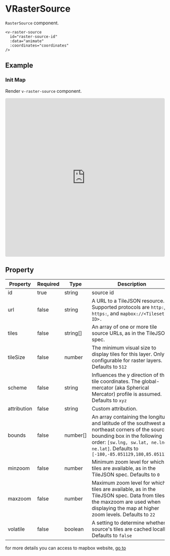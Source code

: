 # VRasterSource

`RasterSource` component.

```
<v-raster-source
  id="raster-source-id"
  :data="animate"
  :coordinates="coordinates"
/>
```

## Example

### Init Map

Render `v-raster-source` component.

<iframe src="https://codesandbox.io/embed/vmap-examples-mnqjgn?fontsize=14&hidenavigation=1&initialpath=%2Fvsource%2Fvrastersource%2Fbasic&module=%2Fsrc%2Fviews%2Fvsource%2Fvrastersource%2FBasic.vue&theme=dark"
     style="width:100%; height:500px; border:0; border-radius: 4px; overflow:hidden;"
     title="vmap examples"
     allow="accelerometer; ambient-light-sensor; camera; encrypted-media; geolocation; gyroscope; hid; microphone; midi; payment; usb; vr; xr-spatial-tracking"
     sandbox="allow-forms allow-modals allow-popups allow-presentation allow-same-origin allow-scripts"
   ></iframe>

## Property

| Property    | Required | Type     | Description                                                                                                                                                                                                                  |
| ----------- | -------- | -------- | ---------------------------------------------------------------------------------------------------------------------------------------------------------------------------------------------------------------------------- |
| id          | true       | string   | source id                                                                                                                                                                                                                    |
| url         | false    | string   | A URL to a TileJSON resource. Supported protocols are `http:`, `https:`, and `mapbox://<Tileset ID>. `                                                                                                                       |
| tiles       | false    | string[] | An array of one or more tile source URLs, as in the TileJSON spec.                                                                                                                                                           |
| tileSize    | false    | number   | The minimum visual size to display tiles for this layer. Only configurable for raster layers. Defaults to `512`                                                                                                              |
| scheme      | false    | string   | Influences the y direction of the tile coordinates. The global-mercator (aka Spherical Mercator) profile is assumed. Defaults to `xyz`                                                                                       |
| attribution | false    | string   | Custom attribution.                                                                                                                                                                                                          |
| bounds      | false    | number[] | An array containing the longitude and latitude of the southwest and northeast corners of the source's bounding box in the following order: `[sw.lng, sw.lat, ne.lng, ne.lat]`. Defaults to `[-180,-85.051129,180,85.051129]` |
| minzoom     | false    | number   | Minimum zoom level for which tiles are available, as in the TileJSON spec. Defaults to `0`                                                                                                                                   |
| maxzoom     | false    | number   | Maximum zoom level for which tiles are available, as in the TileJSON spec. Data from tiles at the maxzoom are used when displaying the map at higher zoom levels. Defaults to `22`                                           |
| volatile    | false    | boolean  | A setting to determine whether a source's tiles are cached locally. Defaults to `false`                                                                                                                                      |

for more details you can access to mapbox website, [go to](https://docs.mapbox.com/mapbox-gl-js/style-spec/sources/#raster)
